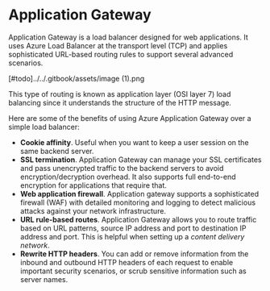 # Application Gateway

Application Gateway is a load balancer designed for web applications. It uses Azure Load Balancer at the transport level (TCP) and applies sophisticated URL-based routing rules to support several advanced scenarios.

[#todo]../../.gitbook/assets/image (1).png



This type of routing is known as application layer (OSI layer 7) load balancing since it understands the structure of the HTTP message.

Here are some of the benefits of using Azure Application Gateway over a simple load balancer:

* **Cookie affinity**. Useful when you want to keep a user session on the same backend server.
* **SSL termination**. Application Gateway can manage your SSL certificates and pass unencrypted traffic to the backend servers to avoid encryption/decryption overhead. It also supports full end-to-end encryption for applications that require that.
* **Web application firewall**. Application gateway supports a sophisticated firewall (WAF) with detailed monitoring and logging to detect malicious attacks against your network infrastructure.
* **URL rule-based routes**. Application Gateway allows you to route traffic based on URL patterns, source IP address and port to destination IP address and port. This is helpful when setting up a _content delivery network_.
* **Rewrite HTTP headers**. You can add or remove information from the inbound and outbound HTTP headers of each request to enable important security scenarios, or scrub sensitive information such as server names.
